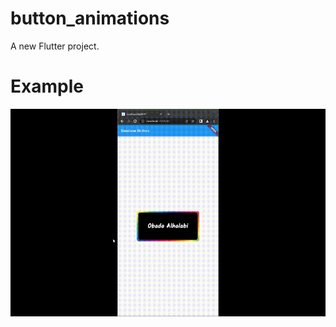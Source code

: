 # button_animations

A new Flutter project.

# Example 
![](https://github.com/Obada2020/button_animations/blob/main/assets/example.gif)
